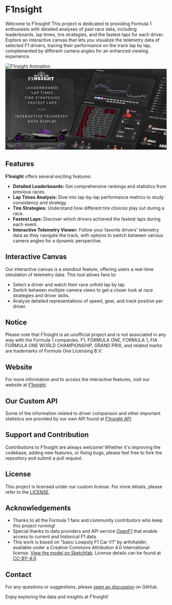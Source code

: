 # F1nsight

Welcome to F1nsight! This project is dedicated to providing Formula 1 enthusiasts with detailed analyses of past race data, including leaderboards, lap times, tire strategies, and the fastest laps for each driver. Explore an interactive canvas that lets you visualize the telemetry data of selected F1 drivers, tracing their performance on the track lap by lap, complemented by different camera angles for an enhanced viewing experience.

![F1nsight Animation](/public/Media/animation-grid_1.gif)
![F1nsight Visualization](/public/images/F1nsightMeta.jpg)

## Features

**F1nsight** offers several exciting features:

- **Detailed Leaderboards:** Get comprehensive rankings and statistics from previous races.
- **Lap Times Analysis:** Dive into lap-by-lap performance metrics to study consistency and strategy.
- **Tire Strategies:** Understand how different tire choices play out during a race.
- **Fastest Laps:** Discover which drivers achieved the fastest laps during each event.
- **Interactive Telemetry Viewer:** Follow your favorite drivers' telemetry data as they navigate the track, with options to switch between various camera angles for a dynamic perspective.

## Interactive Canvas

Our interactive canvas is a standout feature, offering users a real-time simulation of telemetry data. This tool allows fans to:

- Select a driver and watch their race unfold lap by lap.
- Switch between multiple camera views to get a closer look at race strategies and driver skills.
- Analyze detailed representations of speed, gear, and track position per driver.

## Notice

Please note that F1nsight is an unofficial project and is not associated in any way with the Formula 1 companies. F1, FORMULA ONE, FORMULA 1, FIA FORMULA ONE WORLD CHAMPIONSHIP, GRAND PRIX, and related marks are trademarks of Formula One Licensing B.V.

## Website

For more information and to access the interactive features, visit our website at [F1nsight](https://f1nsight.com/).

## Our Custom API

Some of the information related to driver comparison and other important statistics are provided by our own API found at [F1nsight API](https://github.com/praneeth7781/f1nsight-api-2)

## Support and Contribution

Contributions to F1nsight are always welcome! Whether it's improving the codebase, adding new features, or fixing bugs, please feel free to fork the repository and submit a pull request.

## License

This project is licensed under our custom license. For more details, please refer to the [LICENSE](https://github.com/adityakotha03/F1nsight?tab=License-1-ov-file).

## Acknowledgements

- Thanks to all the Formula 1 fans and community contributors who keep this project running!
- Special thanks to data providers and API service [OpenF1](https://openf1.org/) that enable access to current and historical F1 data.
- This work is based on "basic Lowpoly F1 Car V1" by arthihalder, available under a Creative Commons Attribution 4.0 International license. [View the model on Sketchfab](https://sketchfab.com/3d-models/basic-lowpoly-f1-car-v1-b4c6a1cfe0154f4d86b39ff3b7f955a1). License details can be found at [CC-BY-4.0](http://creativecommons.org/licenses/by/4.0/).

## Contact

For any questions or suggestions, please [open an discussion](https://github.com/adityakotha03/F1nsight/discussions) on GitHub.

Enjoy exploring the data and insights at F1nsight!
